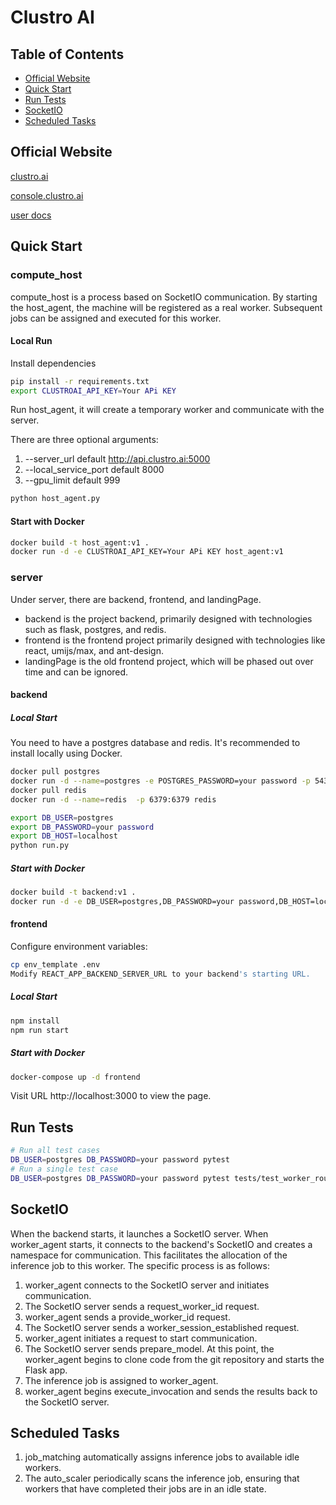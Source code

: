 # Clustro AI

## Table of Contents

* [Official Website](#Official-Website)
* [Quick Start](#Quick-Start)
* [Run Tests](#Run-Tests)
* [SocketIO](#SocketIO)
* [Scheduled Tasks](#Scheduled-Tasks)

## Official Website
[clustro.ai](https://www.clustro.ai/)

[console.clustro.ai](https://console.clustro.ai/)

[user docs](https://docs.clustro.ai/)


## Quick Start

### compute_host
compute_host is a process based on SocketIO communication. By starting the host_agent, the machine will be registered as a real worker. Subsequent jobs can be assigned and executed for this worker.

#### Local Run
Install dependencies
```bash
pip install -r requirements.txt
export CLUSTROAI_API_KEY=Your APi KEY
```
Run host_agent, it will create a temporary worker and communicate with the server.

There are three optional arguments:
1. --server_url   default  http://api.clustro.ai:5000
2. --local_service_port default 8000
3. --gpu_limit default 999
```python
python host_agent.py
```

#### Start with Docker
```bash
docker build -t host_agent:v1 .
docker run -d -e CLUSTROAI_API_KEY=Your APi KEY host_agent:v1
```

### server
Under server, there are backend, frontend, and landingPage.

* backend is the project backend, primarily designed with technologies such as flask, postgres, and redis.
* frontend is the frontend project primarily designed with technologies like react, umijs/max, and ant-design.
* landingPage is the old frontend project, which will be phased out over time and can be ignored.
#### backend
##### Local Start
You need to have a postgres database and redis. It's recommended to install locally using Docker.
```bash
docker pull postgres
docker run -d --name=postgres -e POSTGRES_PASSWORD=your password -p 5432:5432 postgres
docker pull redis
docker run -d --name=redis  -p 6379:6379 redis

export DB_USER=postgres
export DB_PASSWORD=your password  
export DB_HOST=localhost
python run.py
```

##### Start with Docker
```bash
docker build -t backend:v1 .
docker run -d -e DB_USER=postgres,DB_PASSWORD=your password,DB_HOST=localhost backend:v1
```

#### frontend
Configure environment variables:
```bash
cp env_template .env
Modify REACT_APP_BACKEND_SERVER_URL to your backend's starting URL.
```
##### Local Start
```bash
npm install 
npm run start
```
##### Start with Docker
```bash
docker-compose up -d frontend
```
Visit URL http://localhost:3000 to view the page.

## Run Tests
```bash
# Run all test cases
DB_USER=postgres DB_PASSWORD=your password pytest
# Run a single test case
DB_USER=postgres DB_PASSWORD=your password pytest tests/test_worker_routes.py::test_update_worker
```

## SocketIO
When the backend starts, it launches a SocketIO server. When worker_agent starts, it connects to the backend's SocketIO and creates a namespace for communication. This facilitates the allocation of the inference job to this worker. The specific process is as follows:
1. worker_agent connects to the SocketIO server and initiates communication.
2. The SocketIO server sends a request_worker_id request.
3. worker_agent sends a provide_worker_id request.
4. The SocketIO server sends a worker_session_established request.
5. worker_agent initiates a request to start communication.
6. The SocketIO server sends prepare_model. At this point, the worker_agent begins to clone code from the git repository and starts the Flask app.
7. The inference job is assigned to worker_agent.
8. worker_agent begins execute_invocation and sends the results back to the SocketIO server.

## Scheduled Tasks
1. job_matching automatically assigns inference jobs to available idle workers.
2. The auto_scaler periodically scans the inference job, ensuring that workers that have completed their jobs are in an idle state.
